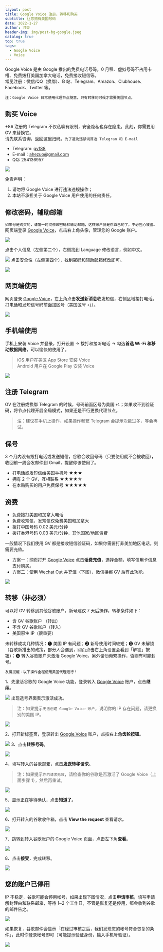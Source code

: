 ```yaml
---
layout: post
title: Google Voice 注册，转移和购买
subtitle: 让您拥有美国号码
date: 2022-1-27
author: 河東
header-img: img/post-bg-google.jpeg
catalog: true
top: true
tags:
  - Google Voice
  - Voice
---
```


Google Voice 是由 Google 推出的免费电话号码。0 月租、虚拟号码不占用卡槽、免费拨打美国加拿大电话，免费接收短信等。\
常见注册：微信/QQ（换绑）、B 站、Telegram、Amazon、Clubhouse、Facebook、Twitter 等。

`注：Google Voice 日常使用代理节点随意，只有转移的时候才需要美国节点。`


## 购买 Voice

+86 注册的 Telegram 不仅私聊有限制，安全隐私也存在隐患，此刻，你需要用 GV 来替换它。\
请先联系咨询，返回这里扫码。`为了避免违禁词首选 Telegram 和 E-mail`
- Telegram: [gv188](https://t.me/gv188) 
- E-mail：ahezuo@gmail.com
- QQ: 254136957

![](https://i.imgur.com/6TtN8ON.png)

免责声明：
1. 请勿将 Google Voice 进行违法违规操作；
2. 本站不承担关于 Google Voice 用户使用的任何责任。


## 修改密码，辅助邮箱

`如果号是购买的，请第一时间修改密码和辅助邮箱，这样账户就是你自己的了，不必担心被盗。`\
网页端登录 [Google Voice](https://voice.google.com/)，点击右上角头像，管理您的 Google 账户。

![](https://i.imgur.com/DKcKZQl.png)

点击个人信息（左侧第二个），右侧找到 Language 修改语言，例如中文。

![](https://i.imgur.com/eSXJsGo.png)
点击安全性（左侧第四个），找到密码和辅助邮箱修改即可。

![](https://i.imgur.com/dmWyVKU.png)

## 网页端使用

网页登录 [Google Voice](https://voice.google.com/)，左上角点击**发送新消息**收发短信，右侧区域接打电话。\
打电话和发短信号码前面加区号（美国区号 `+1`）。

![](https://i.imgur.com/IrB7dd5.png)


## 手机端使用

手机上安装 Voice 并登录，打开设置 → 拨打和接听电话 → 勾选**首选 Wi-Fi 和移动数据网络**，可以愉快的使用了。

> iOS 用户在美区 App Store 安装 Voice\
> Android 用户在 Google Play 安装 Voice

![](https://i.imgur.com/TCY50ff.jpg)


## 注册 Telegram

GV 在注册或换绑 Telegram 的时候，号码前面区号为美国 `+1`；如果收不到验证码，将节点代理开启全局模式，如果还是不行更换代理节点。

> 注：建议在手机上操作，如果操作频繁 Telegram 会提示次数过多，等会再试。

## 保号

3 个月内没有拨打电话或发送短信，谷歌会收回号码（只要使用就不会被收回），收回前一周会发邮件到 Gmail，提醒你该使用了。

- 打电话或发短信给美国手机号 ★★★
- 拥有 2 个 GV，互相联系 ★★★★☆
- 在本贴购买的用户免费保号 ★★★★★
  

## 资费

- 免费接打美国和加拿大电话
- 免费收短信，发短信仅免费美国和加拿大
- 拨打中国号码 0.02 美元/分钟
- 拨打香港号码 0.03 美元/分钟，[其他国家/地区资费](https://voice.google.com/u/0/rates?pli=1)

一般情况下我们使用 GV 都是接收短信验证码，如果你需要打非美加地区电话，则需要充值。

- 方案一：网页打开 [Google Voice](https://voice.google.com/u/3/billing) 点击**话费充值**，选择金额，填写信用卡信息支付购买。
- 方案二：使用 Wechat Out 并充值（下图），微信换绑 GV 后有此功能。

![](https://i.imgur.com/facZ0Wb.jpg)

## 转移（非必须）

可以将 GV 转移到其他谷歌账户，新号建议 7 天后操作，转移条件如下：

- 含 GV 谷歌账户 （转出）
- 不含 GV 谷歌账户（转入）
- 美国原生 IP（很重要）

未转移成功几种情况：➊ 美国 IP 有问题；➋ 新号使用时间较短；➌ GV 未解锁（谷歌新推出的政策，部分人会遇到，网页点击右上角设置会看到「解锁」按钮）；➍ 转入谷歌账户未激活 Google Voice。另外请勿频繁操作，否则有可能封号。

`友情提醒：以下操作全程使用美国代理进行！`

1、先激活谷歌的 Google Voice 功能，登录转入 [Google Voice](https://voice.google.com/u/0/messages) 账户，点击**继续**。

![](https://i.imgur.com/ySbeJqq.png)
出现选号界面表示激活成功。

> 注：如果提示`无法创建 Google Voice 账户`，说明你的 IP 存在问题，请更换别的美国 IP。

![](https://i.imgur.com/b7Iiwn2.png)

2、打开新标签页，登录转出 [Google Voice](https://voice.google.com/u/0/messages) 账户，点按右上角**齿轮按钮**。


![](https://i.imgur.com/FpZ4KxH.png)
3、点击**转移号码**。

![](https://i.imgur.com/OASFgdA.png)

4、填写转入的谷歌邮箱，点击**发送转移请求**。

> 注：如果提示`你的请求无效`，请检查你的谷歌是否激活了 Google Voice（上面步骤  1），然后再重试。

![](https://i.imgur.com/dnPKT2H.png)

5、显示正在等待确认，点击**知道了**。

![](https://i.imgur.com/YbWLJgg.png)

6、打开转入的谷歌收件箱，点击 **View the request** 查看请求。

![](https://i.imgur.com/4H0A9lC.png)

7、跳转到转入谷歌账户的 Google Voice 页面，点击左下角**查看**。

![](https://i.imgur.com/Yl00SOG.png)

8、点击**接受**，完成转移。

![](https://i.imgur.com/naiWfji.png)

## 您的账户已停用

IP 不稳定，谷歌可能会停用帐号，如果出现下图情况，点击**申请审核**，填写申请解封理由和联系邮箱，等待 1~2 个工作日，不管是恢复还是停用，都会收到谷歌的邮件告之。

![](https://i.imgur.com/VIOrboX.jpg)

如果恢复，谷歌邮件会显示「在经过审核之后，我们发现您的帐号符合恢复的条件」，此时你登录帐号即可（可能提示验证身份，输入手机号验证）。

![](https://i.imgur.com/U5YtEeO.jpg)